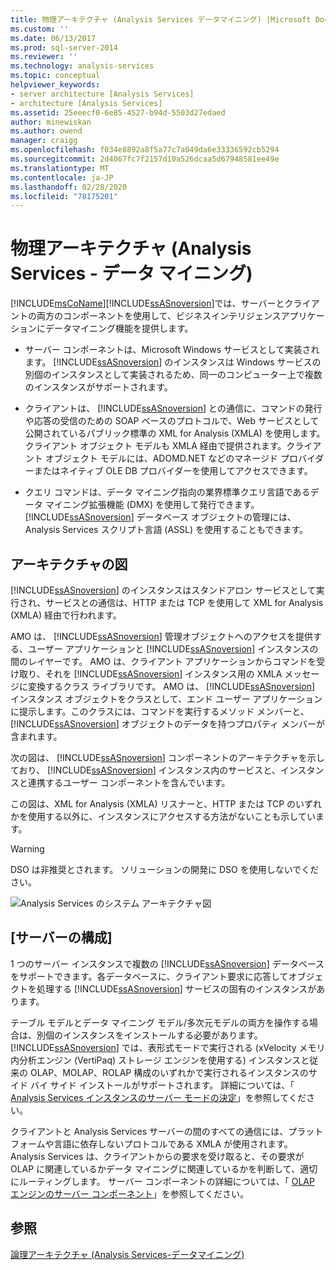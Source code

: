```yaml
---
title: 物理アーキテクチャ (Analysis Services データマイニング) |Microsoft Docs
ms.custom: ''
ms.date: 06/13/2017
ms.prod: sql-server-2014
ms.reviewer: ''
ms.technology: analysis-services
ms.topic: conceptual
helpviewer_keywords:
- server architecture [Analysis Services]
- architecture [Analysis Services]
ms.assetid: 25eeecf0-6e85-4527-b94d-5503d27edaed
author: minewiskan
ms.author: owend
manager: craigg
ms.openlocfilehash: f034e8892a8f5a77c7a049da6e33336592cb5294
ms.sourcegitcommit: 2d4067fc7f2157d10a526dcaa5d67948581ee49e
ms.translationtype: MT
ms.contentlocale: ja-JP
ms.lasthandoff: 02/28/2020
ms.locfileid: "78175201"
---
```

# <a name="physical-architecture-analysis-services---data-mining"></a>物理アーキテクチャ (Analysis Services - データ マイニング)
  [!INCLUDE[msCoName](../../includes/msconame-md.md)][!INCLUDE[ssASnoversion](../../includes/ssasnoversion-md.md)]では、サーバーとクライアントの両方のコンポーネントを使用して、ビジネスインテリジェンスアプリケーションにデータマイニング機能を提供します。

-   サーバー コンポーネントは、Microsoft Windows サービスとして実装されます。 
  [!INCLUDE[ssASnoversion](../../includes/ssasnoversion-md.md)] のインスタンスは Windows サービスの別個のインスタンスとして実装されるため、同一のコンピューター上で複数のインスタンスがサポートされます。

-   クライアントは、 [!INCLUDE[ssASnoversion](../../includes/ssasnoversion-md.md)] との通信に、コマンドの発行や応答の受信のための SOAP ベースのプロトコルで、Web サービスとして公開されているパブリック標準の XML for Analysis (XMLA) を使用します。 クライアント オブジェクト モデルも XMLA 経由で提供されます。クライアント オブジェクト モデルには、ADOMD.NET などのマネージド プロバイダーまたはネイティブ OLE DB プロバイダーを使用してアクセスできます。

-   クエリ コマンドは、データ マイニング指向の業界標準クエリ言語であるデータ マイニング拡張機能 (DMX) を使用して発行できます。 
  [!INCLUDE[ssASnoversion](../../includes/ssasnoversion-md.md)] データベース オブジェクトの管理には、Analysis Services スクリプト言語 (ASSL) を使用することもできます。

## <a name="architectural-diagram"></a>アーキテクチャの図
 
  [!INCLUDE[ssASnoversion](../../includes/ssasnoversion-md.md)] のインスタンスはスタンドアロン サービスとして実行され、サービスとの通信は、HTTP または TCP を使用して XML for Analysis (XMLA) 経由で行われます。

 AMO は、 [!INCLUDE[ssASnoversion](../../includes/ssasnoversion-md.md)] 管理オブジェクトへのアクセスを提供する、ユーザー アプリケーションと [!INCLUDE[ssASnoversion](../../includes/ssasnoversion-md.md)] インスタンスの間のレイヤーです。 AMO は、クライアント アプリケーションからコマンドを受け取り、それを [!INCLUDE[ssASnoversion](../../includes/ssasnoversion-md.md)] インスタンス用の XMLA メッセージに変換するクラス ライブラリです。 AMO は、 [!INCLUDE[ssASnoversion](../../includes/ssasnoversion-md.md)] インスタンス オブジェクトをクラスとして、エンド ユーザー アプリケーションに提示します。このクラスには、コマンドを実行するメソッド メンバーと、 [!INCLUDE[ssASnoversion](../../includes/ssasnoversion-md.md)] オブジェクトのデータを持つプロパティ メンバーが含まれます。

 次の図は、 [!INCLUDE[ssASnoversion](../../includes/ssasnoversion-md.md)] コンポーネントのアーキテクチャを示しており、 [!INCLUDE[ssASnoversion](../../includes/ssasnoversion-md.md)] インスタンス内のサービスと、インスタンスと連携するユーザー コンポーネントを含んでいます。

 この図は、XML for Analysis (XMLA) リスナーと、HTTP または TCP のいずれかを使用する以外に、インスタンスにアクセスする方法がないことも示しています。

> [!WARNING]
>  DSO は非推奨とされます。 ソリューションの開発に DSO を使用しないでください。

 ![Analysis Services のシステム アーキテクチャ図](../dev-guide/media/analysisservicessystemarchitecture.gif "Analysis Services のシステム アーキテクチャ図")

## <a name="server-configuration"></a>[サーバーの構成]
 1 つのサーバー インスタンスで複数の [!INCLUDE[ssASnoversion](../../includes/ssasnoversion-md.md)] データベースをサポートできます。各データベースに、クライアント要求に応答してオブジェクトを処理する [!INCLUDE[ssASnoversion](../../includes/ssasnoversion-md.md)] サービスの固有のインスタンスがあります。

 テーブル モデルとデータ マイニング モデル/多次元モデルの両方を操作する場合は、別個のインスタンスをインストールする必要があります。 
  [!INCLUDE[ssASnoversion](../../includes/ssasnoversion-md.md)] では、表形式モードで実行される (xVelocity メモリ内分析エンジン (VertiPaq) ストレージ エンジンを使用する) インスタンスと従来の OLAP、MOLAP、ROLAP 構成のいずれかで実行されるインスタンスのサイド バイ サイド インストールがサポートされます。 詳細については、「 [Analysis Services インスタンスのサーバー モードの決定](../instances/determine-the-server-mode-of-an-analysis-services-instance.md)」を参照してください。

 クライアントと Analysis Services サーバーの間のすべての通信には、プラットフォームや言語に依存しないプロトコルである XMLA が使用されます。 Analysis Services は、クライアントからの要求を受け取ると、その要求が OLAP に関連しているかデータ マイニングに関連しているかを判断して、適切にルーティングします。 サーバー コンポーネントの詳細については、「 [OLAP エンジンのサーバー コンポーネント](../multidimensional-models/olap-physical/olap-engine-server-components.md)」を参照してください。

## <a name="see-also"></a>参照
 [論理アーキテクチャ &#40;Analysis Services-データマイニング&#41;](logical-architecture-analysis-services-data-mining.md)


